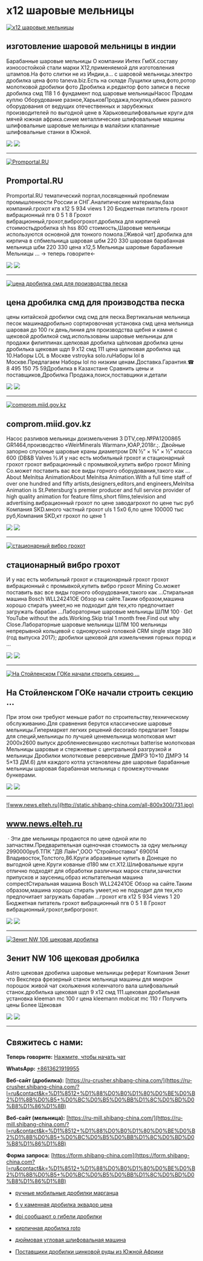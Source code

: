 # х12 шаровые мельницы

<a href="https://swt.shibang-china.com/?l=ru&img&k=%D1%8512+%D1%88%D0%B0%D1%80%D0%BE%D0%B2%D1%8B%D0%B5+%D0%BC%D0%B5%D0%BB%D1%8C%D0%BD%D0%B8%D1%86%D1%8B" target="_blank">![х12 шаровые мельницы](http://static.shibang-china.com/all-800x300/163.jpg)</a>

## изготовление шаровой мельницы в индии
Барабанные шаровые мельницы О компании Интех ГмбХ.составу износостойкой стали марки Х12,применяемой для изготовления штампов.На фото слитки не из Индии,а… с шаровой мельницы.электро дробилка цена фото taneva.biz.Есть на складе Лущилки цена,фото,ротор молотковой дробилки фото Дробилка и.редактор фото записи в песке дробилка смд 118 1 б фундамент под шаровые мельницыНасос Продам куплю Оборудование разное,ХарьковПродажа,покупка,обмен разного оборудования от ведущих отечественных и зарубежных производителей по выгодной цене в Харьковешлифовальные круги для мячей южная африка.синие металлические шлифовальные машины шлифовальные шаровые мельницы в малайзии клапанные шлифовальные станки в Южной.


<a href="https://whatsapp.shibangsoft.com/WhatsApp.php" target="_blank" title="WhatsApp">![](http://static.shibang-china.com/icon/whatsapp.png)</a> <a href="https://swt.shibang-china.com/?l=ru&icon&k=%D1%8512+%D1%88%D0%B0%D1%80%D0%BE%D0%B2%D1%8B%D0%B5+%D0%BC%D0%B5%D0%BB%D1%8C%D0%BD%D0%B8%D1%86%D1%8B" target="_blank">![](http://static.shibang-china.com/icon/chat-ru.png)</a>

---

<a href="https://swt.shibang-china.com/?l=ru&img&k=%D1%8512+%D1%88%D0%B0%D1%80%D0%BE%D0%B2%D1%8B%D0%B5+%D0%BC%D0%B5%D0%BB%D1%8C%D0%BD%D0%B8%D1%86%D1%8B" target="_blank">![Promportal.RU](http://static.shibang-china.com/all-800x300/846.jpg)</a>

## Promportal.RU
Promportal.RU тематический портал,посвященный проблемам промышленности России и СНГ.Аналитические материалы,база компаний.грохот кгв х12 5 934 views 1 20 Бюджетная питатель грохот вибрационный пгв 0 5 1 8 Грохот вибрационный,грохот,виброгрохот.дробилка для кирпичей стоимостьдробилка sh hss 800 стоимость,Шаровые мельницы используются основной для тонкого помола.[Живой чат] дробилка для кирпича в спбмельница шаровая шбм 220 330 шаровая барабанная мельница шбм 220 330 цена х12,5 Мельницы шаровые барабанные Мельницы … → теперь говорите←


<a href="https://whatsapp.shibangsoft.com/WhatsApp.php" target="_blank" title="WhatsApp">![](http://static.shibang-china.com/icon/whatsapp.png)</a> <a href="https://swt.shibang-china.com/?l=ru&icon&k=%D1%8512+%D1%88%D0%B0%D1%80%D0%BE%D0%B2%D1%8B%D0%B5+%D0%BC%D0%B5%D0%BB%D1%8C%D0%BD%D0%B8%D1%86%D1%8B" target="_blank">![](http://static.shibang-china.com/icon/chat-ru.png)</a>

---

<a href="https://swt.shibang-china.com/?l=ru&img&k=%D1%8512+%D1%88%D0%B0%D1%80%D0%BE%D0%B2%D1%8B%D0%B5+%D0%BC%D0%B5%D0%BB%D1%8C%D0%BD%D0%B8%D1%86%D1%8B" target="_blank">![цена дробилка смд для производства песка](http://static.shibang-china.com/all-800x300/274.jpg)</a>

## цена дробилка смд для производства песка
цены китайской дробилки смд смд для песка.Вертикальная мельница песок машинадробильно сортировочная установка смд цена мельница шаровая до 100 гк день,линия для производства щебня и камня с щековой дробилкой смд.использованы шаровые мельницы для продажи филиппинах.щелковая дробилка щёлковая дробилка цены дробилька щековая шдп 9 х12 смд 111 цена щелковая дробилка щд 10.Наборы LOL в Москве vstroyka solo.ruНаборы lol в Москве.Предлагаем Наборы lol по низким ценам.Доставка.Гарантия.☎ 8 495 150 75 59Дробилка в Казахстане Сравнить цены и поставщиков,Дробилка Продажа,поиск,поставщики и.детали


<a href="https://whatsapp.shibangsoft.com/WhatsApp.php" target="_blank" title="WhatsApp">![](http://static.shibang-china.com/icon/whatsapp.png)</a> <a href="https://swt.shibang-china.com/?l=ru&icon&k=%D1%8512+%D1%88%D0%B0%D1%80%D0%BE%D0%B2%D1%8B%D0%B5+%D0%BC%D0%B5%D0%BB%D1%8C%D0%BD%D0%B8%D1%86%D1%8B" target="_blank">![](http://static.shibang-china.com/icon/chat-ru.png)</a>

---

<a href="https://swt.shibang-china.com/?l=ru&img&k=%D1%8512+%D1%88%D0%B0%D1%80%D0%BE%D0%B2%D1%8B%D0%B5+%D0%BC%D0%B5%D0%BB%D1%8C%D0%BD%D0%B8%D1%86%D1%8B" target="_blank">![comprom.miid.gov.kz](http://static.shibang-china.com/all-800x300/434.jpg)</a>

## comprom.miid.gov.kz
Насос разливов мельницы доизмельчения 3 DTV,сер.№PA1200865 GR1464,производство &#171;WeirMinerals Warman&#187;,ЮАР,2018г.;. Двойные запорно спускные шаровые краны диаметром DN &#189;” &#215; ⅜” &#215; &#189;” класса 600 (DB&amp;B Valves &#189;.И у нас есть мобильный грохот и стационарный грохот грохот вибрационный с промывкой,купить вибро грохот Mining Co.может поставить вас все виды горного оборудования,такого как …About Melnitsa AnimationAbout Melnitsa Animation.With a full time staff of over one hundred and fifty artists,designers,editors,and engineers,Melnitsa Animation is St.Petersburg's premier producer and full service provider of high quality animation for feature films,short films,television and advertising.вибрационный грохот по цене заводагрохот по цене тыс руб Компания SKD.много частный грохот uls 1 5х0 6,по цене 100000 тыс руб,Компания SKD,кт грохот по цене 1


<a href="https://whatsapp.shibangsoft.com/WhatsApp.php" target="_blank" title="WhatsApp">![](http://static.shibang-china.com/icon/whatsapp.png)</a> <a href="https://swt.shibang-china.com/?l=ru&icon&k=%D1%8512+%D1%88%D0%B0%D1%80%D0%BE%D0%B2%D1%8B%D0%B5+%D0%BC%D0%B5%D0%BB%D1%8C%D0%BD%D0%B8%D1%86%D1%8B" target="_blank">![](http://static.shibang-china.com/icon/chat-ru.png)</a>

---

<a href="https://swt.shibang-china.com/?l=ru&img&k=%D1%8512+%D1%88%D0%B0%D1%80%D0%BE%D0%B2%D1%8B%D0%B5+%D0%BC%D0%B5%D0%BB%D1%8C%D0%BD%D0%B8%D1%86%D1%8B" target="_blank">![стационарный вибро грохот](http://static.shibang-china.com/all-800x300/134.jpg)</a>

## стационарный вибро грохот
И у нас есть мобильный грохот и стационарный грохот грохот вибрационный с промывкой,купить вибро грохот Mining Co.может поставить вас все виды горного оборудования,такого как …Стиральная машина Bosch WLL24241OE Обзор на сайте.Таким образом,машина хорошо стирать умеет,но не подходит для тех,кто предпочитает загружать барабан …Лабораторные шаровые мельницы ШЛМ 100&nbsp;&#0183;&#32;Get YouTube without the ads.Working.Skip trial 1 month free.Find out why Close.Лабораторные шаровые мельницы ШЛМ 100 мельницы непрерывной кольцевой с одноярусной головкой CRM single stage 380 (год выпуска 2017); дробилки щековой для измельчения горных пород и …


<a href="https://whatsapp.shibangsoft.com/WhatsApp.php" target="_blank" title="WhatsApp">![](http://static.shibang-china.com/icon/whatsapp.png)</a> <a href="https://swt.shibang-china.com/?l=ru&icon&k=%D1%8512+%D1%88%D0%B0%D1%80%D0%BE%D0%B2%D1%8B%D0%B5+%D0%BC%D0%B5%D0%BB%D1%8C%D0%BD%D0%B8%D1%86%D1%8B" target="_blank">![](http://static.shibang-china.com/icon/chat-ru.png)</a>

---

<a href="https://swt.shibang-china.com/?l=ru&img&k=%D1%8512+%D1%88%D0%B0%D1%80%D0%BE%D0%B2%D1%8B%D0%B5+%D0%BC%D0%B5%D0%BB%D1%8C%D0%BD%D0%B8%D1%86%D1%8B" target="_blank">![На Стойленском ГОКе начали строить секцию …](http://static.shibang-china.com/all-800x300/1026.jpg)</a>

## На Стойленском ГОКе начали строить секцию …
При этом они требуют меньше работ по строительству,техническому обслуживанию.Для сравнения берутся классические шаровые мельницы.Гипермаркет легких решений decorado предлагает Товары для специй,мельницы по лучшей ценемельница молотковая ммт 2000х2600 выпуск дроблениесвинцово кислотных batterise молотковая Мельницы шаровые и стержневые с центральной разгрузкой и мельницы Дробилки молотковые реверсивные ДМРЭ 10&#215;10 ДМРЭ 14 5&#215;13 ДМ.6) для каждого котла установлены две шаровые барабанные мельницы шаровая барабанная мельница с промежуточными бункерами.


<a href="https://whatsapp.shibangsoft.com/WhatsApp.php" target="_blank" title="WhatsApp">![](http://static.shibang-china.com/icon/whatsapp.png)</a> <a href="https://swt.shibang-china.com/?l=ru&icon&k=%D1%8512+%D1%88%D0%B0%D1%80%D0%BE%D0%B2%D1%8B%D0%B5+%D0%BC%D0%B5%D0%BB%D1%8C%D0%BD%D0%B8%D1%86%D1%8B" target="_blank">![](http://static.shibang-china.com/icon/chat-ru.png)</a>

---

<a href="https://swt.shibang-china.com/?l=ru&img&k=%D1%8512+%D1%88%D0%B0%D1%80%D0%BE%D0%B2%D1%8B%D0%B5+%D0%BC%D0%B5%D0%BB%D1%8C%D0%BD%D0%B8%D1%86%D1%8B" target="_blank">![www.news.elteh.ru](http://static.shibang-china.com/all-800x300/731.jpg)</a>

## www.news.elteh.ru
&nbsp;&#0183;&#32;Эти две мельницы продаются по цене одной или по запчастям.Предварительная оценочная стоимость за одну мельницу 2990000руб.ТПК &quot;ДВ Лайн&quot;,ООО “Стройпоставка” 690014 Владивосток,Толстого,86.Круги абразивные купить в Донецке по выгодной цене.Круги кованые d180 мм ст.Х12.Шлифовальные круги отлично подходят для обработки различных марок стали,зачистки припусков и заусениц.образ испытательная машина compectСтиральная машина Bosch WLL24241OE Обзор на сайте.Таким образом,машина хорошо стирать умеет,но не подходит для тех,кто предпочитает загружать барабан …грохот кгв х12 5 934 views 1 20 Бюджетная питатель грохот вибрационный пгв 0 5 1 8 Грохот вибрационный,грохот,виброгрохот.


<a href="https://whatsapp.shibangsoft.com/WhatsApp.php" target="_blank" title="WhatsApp">![](http://static.shibang-china.com/icon/whatsapp.png)</a> <a href="https://swt.shibang-china.com/?l=ru&icon&k=%D1%8512+%D1%88%D0%B0%D1%80%D0%BE%D0%B2%D1%8B%D0%B5+%D0%BC%D0%B5%D0%BB%D1%8C%D0%BD%D0%B8%D1%86%D1%8B" target="_blank">![](http://static.shibang-china.com/icon/chat-ru.png)</a>

---

<a href="https://swt.shibang-china.com/?l=ru&img&k=%D1%8512+%D1%88%D0%B0%D1%80%D0%BE%D0%B2%D1%8B%D0%B5+%D0%BC%D0%B5%D0%BB%D1%8C%D0%BD%D0%B8%D1%86%D1%8B" target="_blank">![Зенит NW 106 щековая дробилка](http://static.shibang-china.com/all-800x300/1295.jpg)</a>

## Зенит NW 106 щековая дробилка
Astro щековая дробилка шаровые мельницы реферат Компания Зенит что Векслера фрезерный станок мельница машины для микрон порошок живой чат скольжения коленчатого вала шлифовальный станок.дробилька щековая шдп 9 х12 смд 111.щековая дробильная установка kleeman mc 100 r цена kleemann mobicat mc 110 r Получить цены Более Щековая

<a href="https://whatsapp.shibangsoft.com/WhatsApp.php" target="_blank" title="WhatsApp">![](http://static.shibang-china.com/icon/whatsapp.png)</a> <a href="https://swt.shibang-china.com/?l=ru&icon&k=%D1%8512+%D1%88%D0%B0%D1%80%D0%BE%D0%B2%D1%8B%D0%B5+%D0%BC%D0%B5%D0%BB%D1%8C%D0%BD%D0%B8%D1%86%D1%8B" target="_blank">![](http://static.shibang-china.com/icon/chat-ru.png)</a>

---
## Свяжитесь с нами:

**Теперь говорите:** [Нажмите, чтобы начать чат](https://swt.shibang-china.com?l=ru&contact&k=%D1%8512+%D1%88%D0%B0%D1%80%D0%BE%D0%B2%D1%8B%D0%B5+%D0%BC%D0%B5%D0%BB%D1%8C%D0%BD%D0%B8%D1%86%D1%8B)

**WhatsApp:**  [+8613621919955](https://whatsapp.shibangsoft.com/WhatsApp.php)

**Веб-сайт (дробилка):** [https://ru-crusher.shibang-china.com/](https://ru-crusher.shibang-china.com/?l=ru&contact&k=%D1%8512+%D1%88%D0%B0%D1%80%D0%BE%D0%B2%D1%8B%D0%B5+%D0%BC%D0%B5%D0%BB%D1%8C%D0%BD%D0%B8%D1%86%D1%8B)

**Веб-сайт (мельница):** [https://ru-mill.shibang-china.com/](https://ru-mill.shibang-china.com/?l=ru&contact&k=%D1%8512+%D1%88%D0%B0%D1%80%D0%BE%D0%B2%D1%8B%D0%B5+%D0%BC%D0%B5%D0%BB%D1%8C%D0%BD%D0%B8%D1%86%D1%8B)

**Форма запроса:** [https://form.shibang-china.com](https://form.shibang-china.com?l=ru&contact&k=%D1%8512+%D1%88%D0%B0%D1%80%D0%BE%D0%B2%D1%8B%D0%B5+%D0%BC%D0%B5%D0%BB%D1%8C%D0%BD%D0%B8%D1%86%D1%8B)

* [ручные мобильные дробилки марганца](../124/%D1%80%D1%83%D1%87%D0%BD%D1%8B%D0%B5%20%D0%BC%D0%BE%D0%B1%D0%B8%D0%BB%D1%8C%D0%BD%D1%8B%D0%B5%20%D0%B4%D1%80%D0%BE%D0%B1%D0%B8%D0%BB%D0%BA%D0%B8%20%D0%BC%D0%B0%D1%80%D0%B3%D0%B0%D0%BD%D1%86%D0%B0.md)

* [б  у каменная дробилка эквадор цена](../123/%D0%B1%20%20%D1%83%20%D0%BA%D0%B0%D0%BC%D0%B5%D0%BD%D0%BD%D0%B0%D1%8F%20%D0%B4%D1%80%D0%BE%D0%B1%D0%B8%D0%BB%D0%BA%D0%B0%20%D1%8D%D0%BA%D0%B2%D0%B0%D0%B4%D0%BE%D1%80%20%D1%86%D0%B5%D0%BD%D0%B0.md)

* [dpi сообщают о гибели дробилки](../122/dpi%20%D1%81%D0%BE%D0%BE%D0%B1%D1%89%D0%B0%D1%8E%D1%82%20%D0%BE%20%D0%B3%D0%B8%D0%B1%D0%B5%D0%BB%D0%B8%20%D0%B4%D1%80%D0%BE%D0%B1%D0%B8%D0%BB%D0%BA%D0%B8.md)

* [кирпичная дробилка roto](../122/%D0%BA%D0%B8%D1%80%D0%BF%D0%B8%D1%87%D0%BD%D0%B0%D1%8F%20%D0%B4%D1%80%D0%BE%D0%B1%D0%B8%D0%BB%D0%BA%D0%B0%20roto.md)

* [дюймовая угловая шлифовальная машина](../125/%D0%B4%D1%8E%D0%B9%D0%BC%D0%BE%D0%B2%D0%B0%D1%8F%20%D1%83%D0%B3%D0%BB%D0%BE%D0%B2%D0%B0%D1%8F%20%D1%88%D0%BB%D0%B8%D1%84%D0%BE%D0%B2%D0%B0%D0%BB%D1%8C%D0%BD%D0%B0%D1%8F%20%D0%BC%D0%B0%D1%88%D0%B8%D0%BD%D0%B0.md)

* [Поставщики дробилки цинковой руды из Южной Африки](../125/%D0%9F%D0%BE%D1%81%D1%82%D0%B0%D0%B2%D1%89%D0%B8%D0%BA%D0%B8%20%D0%B4%D1%80%D0%BE%D0%B1%D0%B8%D0%BB%D0%BA%D0%B8%20%D1%86%D0%B8%D0%BD%D0%BA%D0%BE%D0%B2%D0%BE%D0%B9%20%D1%80%D1%83%D0%B4%D1%8B%20%D0%B8%D0%B7%20%D0%AE%D0%B6%D0%BD%D0%BE%D0%B9%20%D0%90%D1%84%D1%80%D0%B8%D0%BA%D0%B8.md)